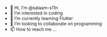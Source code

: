 - 👋 Hi, I’m @salaam-s11n
- 👀 I’m interested in coding
- 🌱 I’m currently learning Flutter
- 💞️ I’m looking to collaborate on programming
- 📫 How to reach me ...

<!---
salaam-s11n/salaam-s11n is a ✨ special ✨ repository because its `README.md` (this file) appears on your GitHub profile.
You can click the Preview link to take a look at your changes.
--->
